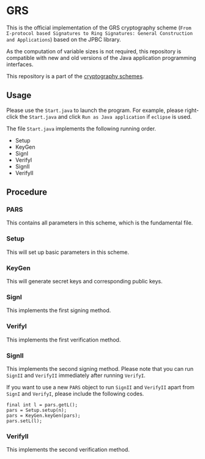# GRS

This is the official implementation of the GRS cryptography scheme (``From Σ-protocol based Signatures to Ring Signatures: General Construction and Applications``) based on the JPBC library. 

As the computation of variable sizes is not required, this repository is compatible with new and old versions of the Java application programming interfaces. 

This repository is a part of the [cryptography schemes](https://github.com/BatchClayderman/Cryptography-Schemes). 

## Usage

Please use the ``Start.java`` to launch the program. For example, please right-click the ``Start.java`` and click ``Run as Java application`` if ``eclipse`` is used. 

The file ``Start.java`` implements the following running order. 

- Setup
- KeyGen
- SignI
- VerifyI
- SignII
- VerifyII

## Procedure

### PARS

This contains all parameters in this scheme, which is the fundamental file. 

### Setup

This will set up basic parameters in this scheme. 

### KeyGen

This will generate secret keys and corresponding public keys. 

### SignI

This implements the first signing method. 

### VerifyI

This implements the first verification method. 

### SignII

This implements the second signing method. Please note that you can run ``SignII`` and ``VerifyII`` immediately after running ``VerifyI``. 

If you want to use a new ``PARS`` object to run ``SignII`` and ``VerifyII`` apart from ``SignI`` and ``VerifyI``, please include the following codes. 

```
final int l = pars.getL();
pars = Setup.setup(n);
pars = KeyGen.keyGen(pars);
pars.setL(l);
```

### VerifyII

This implements the second verification method. 
